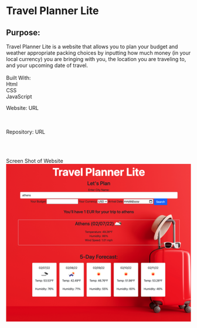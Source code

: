 <h1>Travel Planner Lite</h1>
<h2>Purpose:</h2>
Travel Planner Lite is a website that allows you to plan your budget and weather appropriate packing choices by inputting how much money (in your local currency) you are bringing with you, the location you are traveling to, and your upcoming date of travel.
<br><br>
Built With:<br>
Html<br>
CSS<br>
JavaScript<br>


Website: URL

<br><br>
Repository: URL<br>

<br><br>

Screen Shot of Website<br>
<img src="./assets/images/screenshot.png" alt="screenshot">